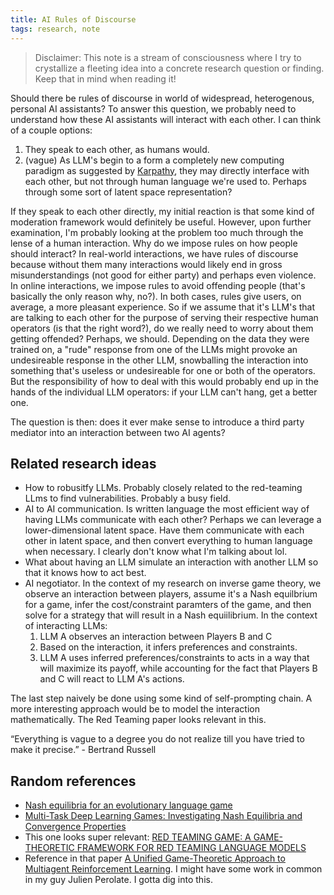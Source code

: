 ```yaml
---
title: AI Rules of Discourse 
tags: research, note
---
```


> Disclaimer: This note is a stream of consciousness where I try to crystallize a fleeting idea into a concrete research question or finding. Keep that in mind when reading it!

Should there be rules of discourse in world of widespread, heterogenous, personal AI assistants? To answer this question, we probably need to understand how these AI assistants will interact with each other. I can think of a couple options: 
1. They speak to each other, as humans would. 
2. (vague) As LLM's begin to a form a completely new computing paradigm as suggested by [Karpathy](https://twitter.com/karpathy/status/1707437820045062561), they may directly interface with each other, but not through human language we're used to. Perhaps through some sort of latent space representation? 

If they speak to each other directly, my initial reaction is that some kind of moderation framework would definitely be useful. However, upon further examination, I'm probably looking at the problem too much through the lense of a human interaction. Why do we impose rules on how people should interact? In real-world interactions, we have rules of discourse because without them many interactions would likely end in gross misunderstandings (not good for either party) and perhaps even violence. In online interactions, we impose rules to avoid offending people (that's basically the only reason why, no?). In both cases, rules give users, on average, a more pleasant experience. So if we assume that it's LLM's that are talking to each other for the purpose of serving their respective human operators (is that the right word?), do we really need to worry about them getting offended? Perhaps, we should. Depending on the data they were trained on, a "rude" response from one of the LLMs might provoke an undesireable response in the other LLM, snowballing the interaction into something that's useless or undesireable for one or both of the operators. But the responsibility of how to deal with this would probably end up in the hands of the individual LLM operators: if your LLM can't hang, get a better one. 

The question is then: does it ever make sense to introduce a third party mediator into an interaction between two AI agents?

## Related research ideas
- How to robusitfy LLMs. Probably closely related to the red-teaming LLms to find vulnerabilities. Probably a busy field.
- AI to AI communication. Is written language the most efficient way of having LLMs communicate with each other? Perhaps we can leverage a lower-dimensional latent space. Have them communicate with each other in latent space, and then convert everything to human language when necessary. I clearly don't know what I'm talking about lol. 
- What about having an LLM simulate an interaction with another LLM so that it knows how to act best.
- AI negotiator. In the context of my research on inverse game theory, we observe an interaction between players, assume it's a Nash equilbrium for a game, infer the cost/constraint paramters of the game, and then solve for a strategy that will result in a Nash equiilibrium. In the context of interacting LLMs: 
  1. LLM A observes an interaction between Players B and C 
  2. Based on the interaction, it infers preferences and constraints.
  3. LLM A uses inferred preferences/constraints to acts in a way that will maximize its payoff, while accounting for the fact that Players B and C will react to LLM A's actions.

The last step naively be done using some kind of self-prompting chain. A more interesting approach would be to model the interaction mathematically. The Red Teaming paper looks relevant in this. 

“Everything is vague to a degree you do not realize till you have tried to make it precise.” - Bertrand Russell

## Random references
- [Nash equilibria for an evolutionary language game](https://www.researchgate.net/publication/12284156_Nash_equilibria_for_an_evolutionary_language_game)
- [Multi-Task Deep Learning Games: Investigating Nash Equilibria and Convergence Properties](https://www.mdpi.com/2075-1680/12/6/569)
- This one looks super relevant: [RED TEAMING GAME: A GAME-THEORETIC FRAMEWORK FOR RED TEAMING LANGUAGE MODELS](https://browse.arxiv.org/pdf/2310.00322.pdf)
- Reference in that paper [A Unified Game-Theoretic Approach to Multiagent Reinforcement Learning](https://browse.arxiv.org/pdf/1711.00832.pdf). I might have some work in common in my guy Julien Perolate. I gotta dig into this. 
